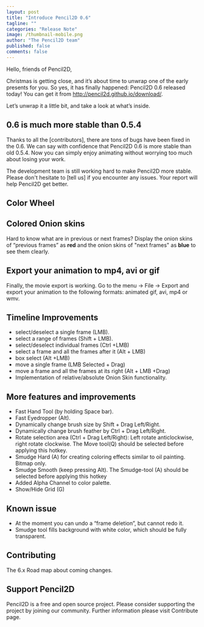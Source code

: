 ```yaml
---
layout: post
title: "Introduce Pencil2D 0.6"
tagline: ""
categories: "Release Note"
image: /thumbnail-mobile.png
author: "The Pencil2D team"
published: false
comments: false
---
```


Hello, friends of Pencil2D,

Christmas is getting close, and it’s about time to unwrap one of the early presents for you.
So yes, it has finally happened: Pencil2D 0.6 released today! You can get it from http://pencil2d.github.io/download/.

Let’s unwrap it a little bit, and take a look at what’s inside.

## 0.6 is much more stable than 0.5.4

Thanks to all the [contributors], there are tons of bugs have been fixed in the 0.6. We can say with confidence that Pencil2D 0.6 is more stable than old 0.5.4. Now you can simply enjoy animating without worrying too much about losing your work.

The development team is still working hard to make Pencil2D more stable. Please don't hesitate to [tell us] if you encounter any issues. Your report will help Pencil2D get better.

## Color Wheel


## Colored Onion skins

Hard to know what are in previous or next frames? Display the onion skins of “previous frames” as **red** and the onion skins of "next frames" as **blue** to see them clearly.

## Export your animation to mp4, avi or gif

Finally, the movie export is working. Go to the menu → File → Export and export your animation to the following formats: animated gif, avi, mp4 or wmv.

## Timeline Improvements

- select/deselect a single frame (LMB).
- select a range of frames (Shift + LMB).
- select/deselect individual frames (Ctrl +LMB)
- select a frame and all the frames after it (Alt + LMB)
- box select (Alt +LMB)
- move a single frame (LMB Selected + Drag)
- move a frame and all the frames at its right (Alt + LMB +Drag)
- Implementation of relative/absolute Onion Skin functionality.

## More features and improvements

- Fast Hand Tool (by holding Space bar).
- Fast Eyedropper (Alt).
- Dynamically change brush size by Shift + Drag Left/Right.
- Dynamically change brush feather by Ctrl + Drag Left/Right.
- Rotate selection area (Ctrl + Drag Left/Right): Left rotate anticlockwise, right rotate clockwise. The Move tool(Q) should be selected before applying this hotkey.
- Smudge Hard (A) for creating coloring effects similar to oil painting. Bitmap only.
- Smudge Smooth (keep pressing Alt). The Smudge-tool (A) should be selected before applying this hotkey
- Added Alpha Channel to color palette.
- Show/Hide Grid (G)

## Known issue

- At the moment you can undo a “frame deletion”, but cannot redo it.
- Smudge tool fills background with white color, which should be fully transparent.

## Contributing

The 6.x Road map about coming changes.

## Support Pencil2D

Pencil2D is a free and open source project. Please consider supporting the project by joining our community. Further information please visit Contribute page.

